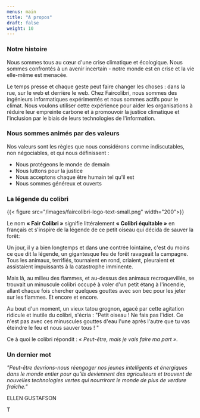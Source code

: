 ```yaml
---
menus: main
title: "A propos"
draft: false
weight: 10
---
```

### Notre histoire

Nous sommes tous au cœur d'une crise climatique et écologique. Nous sommes confrontés à un avenir incertain - notre monde est en crise et la vie elle-même est menacée.

Le temps presse et chaque geste peut faire changer les choses : dans la rue, sur le web et derrière le web. Chez Faircolibri, nous sommes des ingénieurs informatiques expérimentés et nous sommes actifs pour le climat. Nous voulons utiliser cette expérience pour aider les organisations à réduire leur empreinte carbone et à promouvoir la justice climatique et l'inclusion par le biais de leurs technologies de l'information.


### Nous sommes animés par des valeurs

Nos valeurs sont les règles que nous considérons comme indiscutables, non négociables, et qui nous définissent :
* Nous protégeons le monde de demain
* Nous luttons pour la justice
* Nous acceptons chaque être humain tel qu'il est
* Nous sommes généreux et ouverts

### La légende du colibri

{{< figure src="/images/faircolibri-logo-text-small.png" width="200">}}

Le nom **« Fair Colibri »** signifie littéralement **« Colibri équitable »** en français et s'inspire de la légende de ce petit oiseau qui décida de sauver la forêt:

Un jour, il y a bien longtemps et dans une contrée lointaine, c'est du moins ce que dit la légende, un gigantesque feu de forêt ravageait la campagne. Tous les animaux, terrifiés, tournaient en rond, criaient, pleuraient et assistaient impuissants à la catastrophe imminente.

Mais là, au milieu des flammes, et au-dessus des animaux recroquevillés, se trouvait un minuscule colibri occupé à voler d'un petit étang à l'incendie, allant chaque fois chercher quelques gouttes avec son bec pour les jeter sur les flammes. Et encore et encore.

Au bout d'un moment, un vieux tatou grognon, agacé par cette agitation ridicule et inutile du colibri, s'écria : "Petit oiseau ! Ne fais pas l'idiot. Ce n'est pas avec ces minuscules gouttes d'eau l'une après l'autre que tu vas éteindre le feu et nous sauver tous ! "

Ce à quoi le colibri répondit : _« Peut-être, mais je vais faire ma part »_.

### Un dernier mot

_"Peut-être devrions-nous réengager nos jeunes intelligents et énergiques dans le monde entier pour qu'ils deviennent des agriculteurs et trouvent de nouvelles technologies vertes qui nourriront le monde de plus de verdure fraîche."_

ELLEN GUSTAFSON

T